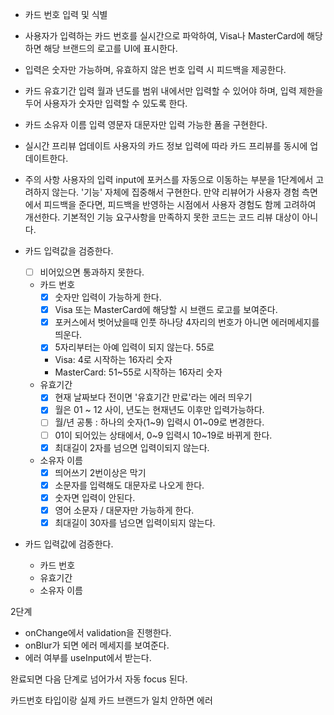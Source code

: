 - 카드 번호 입력 및 식별
- 사용자가 입력하는 카드 번호를 실시간으로 파악하여, Visa나 MasterCard에 해당하면 해당 브랜드의 로고를 UI에 표시한다.
- 입력은 숫자만 가능하며, 유효하지 않은 번호 입력 시 피드백을 제공한다.
- 카드 유효기간 입력
  월과 년도를 범위 내에서만 입력할 수 있어야 하며, 입력 제한을 두어 사용자가 숫자만 입력할 수 있도록 한다.
- 카드 소유자 이름 입력
  영문자 대문자만 입력 가능한 폼을 구현한다.
- 실시간 프리뷰 업데이트
  사용자의 카드 정보 입력에 따라 카드 프리뷰를 동시에 업데이트한다.
- 주의 사항
  사용자의 입력 input에 포커스를 자동으로 이동하는 부분을 1단계에서 고려하지 않는다. '기능' 자체에 집중해서 구현한다. 만약 리뷰어가 사용자 경험 측면에서 피드백을 준다면, 피드백을 반영하는 시점에서 사용자 경험도 함께 고려하여 개선한다.
  기본적인 기능 요구사항을 만족하지 못한 코드는 코드 리뷰 대상이 아니다.

- 카드 입력값을 검증한다.

  - [ ] 비어있으면 통과하지 못한다.

  - 카드 번호
    - [x] 숫자만 입력이 가능하게 한다.
    - [x] Visa 또는 MasterCard에 해당할 시 브랜드 로고를 보여준다.
    - [x] 포커스에서 벗어났을때 인풋 하나당 4자리의 번호가 아니면 에러메세지를 띄운다.
    - [x] 5자리부터는 아예 입력이 되지 않는다. 55로
    - Visa: 4로 시작하는 16자리 숫자
    - MasterCard: 51~55로 시작하는 16자리 숫자
  - 유효기간
    - [x] 현재 날짜보다 전이면 '유효기간 만료'라는 에러 띄우기
    - [x] 월은 01 ~ 12 사이, 년도는 현재년도 이후만 입력가능하다.
    - [ ] 월/년 공통 : 하나의 숫자(1~9) 입력시 01~09로 변경한다.
    - [ ] 01이 되어있는 상태에서, 0~9 입력시 10~19로 바뀌게 한다.
    - [x] 최대길이 2자를 넘으면 입력이되지 않는다.
  - 소유자 이름
    - [x] 띄어쓰기 2번이상은 막기
    - [x] 소문자를 입력해도 대문자로 나오게 한다.
    - [x] 숫자면 입력이 안된다.
    - [x] 영어 소문자 / 대문자만 가능하게 한다.
    - [x] 최대길이 30자를 넘으면 입력이되지 않는다.

- 카드 입력값에 검증한다.
  - 카드 번호
  - 유효기간
  - 소유자 이름

2단계

- onChange에서 validation을 진행한다.
- onBlur가 되면 에러 메세지를 보여준다.
- 에러 여부를 useInput에서 받는다.

완료되면 다음 단계로 넘어가서 자동 focus 된다.

카드번호 타입이랑 실제 카드 브랜드가 일치 안하면 에러
